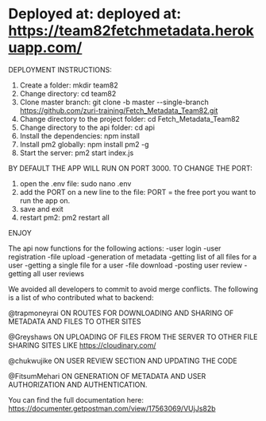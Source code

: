 # Deployed at: deployed at: https://team82fetchmetadata.herokuapp.com/

DEPLOYMENT INSTRUCTIONS:
1. Create a folder: mkdir team82
2. Change directory: cd team82
3. Clone master branch: git clone -b master --single-branch https://github.com/zuri-training/Fetch_Metadata_Team82.git
4. Change directory to the project folder: cd Fetch_Metadata_Team82
5. Change directory to the api folder: cd api
6. Install the dependencies: npm install
7. Install pm2 globally: npm install pm2 -g
8. Start the server: pm2 start index.js

BY DEFAULT THE APP WILL RUN ON PORT 3000.
TO CHANGE THE PORT:
1. open the .env file: sudo nano .env
2. add the PORT on a new line to the file: PORT = the free port you want to run the app on.
3. save and exit
4. restart pm2: pm2 restart all


ENJOY







The api now functions for the following actions:
	-user login
	-user registration
	-file upload
	-generation of metadata
	-getting list of all files for a user
	-getting a single file for a user
	-file download
	-posting user review
	-getting all user reviews


We avoided all developers to commit to avoid merge conflicts. The following is a list of who contributed what to backend:

@trapmoneyrai ON ROUTES FOR DOWNLOADING AND SHARING OF METADATA AND FILES TO OTHER SITES

@Greyshaws ON UPLOADING OF FILES FROM THE SERVER TO OTHER FILE SHARING SITES LIKE https://cloudinary.com/

@chukwujike ON USER REVIEW SECTION AND UPDATING THE CODE

@FitsumMehari ON GENERATION OF METADATA AND USER AUTHORIZATION AND AUTHENTICATION.


You can find the full documentation here:
https://documenter.getpostman.com/view/17563069/VUjJs82b
